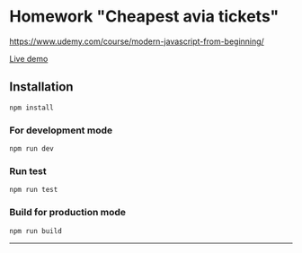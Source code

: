 # Homework "Cheapest avia tickets"

https://www.udemy.com/course/modern-javascript-from-beginning/


[Live demo](https://agdobrynin.github.io/udemy-js-aviatikets/dist/)

## Installation
```
npm install
```

### For development mode
```
npm run dev
```

### Run test
```
npm run test
```

### Build for production mode
```
npm run build
```
---
